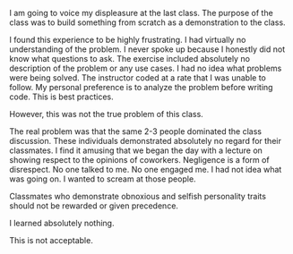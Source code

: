 I am going to voice my displeasure at the last class. The purpose of the class was to build something from scratch as a demonstration
to the class.

I found this experience to be highly frustrating. I had virtually no understanding of the problem. I never spoke up because I honestly
did not know what questions to ask. The exercise included absolutely no description of the problem or any use cases. I had no idea 
what problems were being solved. The instructor coded at a rate that I was unable to follow. My personal preference is to analyze the 
problem before writing code. This is best practices.

However, this was not the true problem of this class.

The real problem was that the same 2-3 people dominated the class discussion. These individuals demonstrated absolutely no regard 
for their classmates. I find it amusing that we began the day with a lecture on showing respect to the opinions of coworkers. Negligence 
is a form of disrespect. No one talked to me. No one engaged me. I had not idea what was going on. I wanted to scream at those people.

Classmates who demonstrate obnoxious and selfish personality traits should not be rewarded or given precedence.

I learned absolutely nothing.

This is not acceptable.
